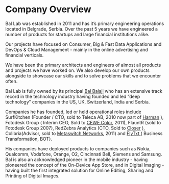 # Company Overview

Bal Lab was established in 2011 and has it’s primary engineering operations located in Belgrade, Serbia. Over the past 5 years we have engineered a number of products for startups and large financial institutions alike.

Our projects have focused on Consumer, Big & Fast Data Applications and DevOps & Cloud Management - mainly in the online advertising and financial verticals.

We have been the primary architects and engineers of almost all products and projects we have worked on. We also develop our own products alongside to showcase our skills and to solve problems that we encounter often.

Bal Lab is fully owned by its principal [Bal Balaji](https://www.linkedin.com/in/balajibal/) who has an extensive track record in the technology industry having founded and led “deep technology” companies in the US, UK, Switzerland, India and Serbia.

Companies he has founded, led or held operational roles include SurfKitchen \(Founder / CTO, sold to Teleca AB, 2010 now part of [Harman](https://www.harman.com/) \), Fotodesk Group \( Interim CEO, Sold to [CEWE Color](http://company.cewe.de/en/home.html), 2011\), FlauntR \(sold to Fotodesk Group 2007\), RedZebra Analytics \(CTO, Sold to [Closer](http://www.closer.pt/) \), Colibria\(Advisor, sold to [Metaswitch Networks](https://www.metaswitch.com/), 2011\) and [FlyTxt ](http://www.flytxt.com/)\( Business Transformation, BOT\).

His companies have deployed products to companies such as Nokia, Qualcomm, Vodafone, Orange, O2, Cincinnati Bell, Siemens and Samsung. Bal is also an acknowledged pioneer in the mobile industry - having pioneered the concept of the On-Device App Store, and in Digital Imaging - having built the first integrated solution for Online Editing, Sharing and Printing of Digital Images.

